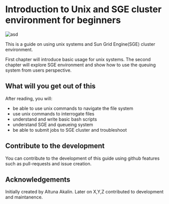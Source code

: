 # Introduction to Unix and SGE cluster environment for beginners

![asd](http://bioinformatics.mdc-berlin.de/img/GroupLogo.png)



This is a guide on using unix systems and Sun Grid Engine(SGE) cluster environment.

First chapter will introduce basic usage for unix systems. The second chapter will explore SGE environment and show how to use the queuing system from users perspective.

##  What will you get out of this

After reading, you will:

* be able to use unix commands to navigate the file system
* use unix commands to interrogate files
* understand and write basic bash scripts
* understand SGE and queueing system
* be able to submit jobs to SGE cluster and troubleshoot

## Contribute to the development

You can contribute to the development of this guide using github features such as pull-requests and issue creation.

## Acknowledgements
Initially created by Altuna Akalin. Later on X,Y,Z contributed to development and maintanence.

